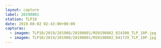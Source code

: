 ```yaml
---
layout: capture
label: 20190801
station: TLP10
date: 2019-08-02 02:43:00+00:00
capturas:
  - imagem: TLP10/2019/201908/20190801/M20190802_024300_TLP_10P.jpg
  - imagem: TLP10/2019/201908/20190801/M20190802_041729_TLP_10P.jpg
---
```

